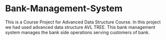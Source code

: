# Bank-Management-System
This is a Course Project for Advanced Data Structure Course. In this project we had used advanced data structure AVL TREE. This bank management system manages the bank side operations serving customers of bank.

